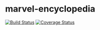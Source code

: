 # marvel-encyclopedia
[![Build Status](https://secure.travis-ci.org/kamiranoff/marvel-encyclopedia.png?branch=master)](https://travis-ci.org/kamiranoff/marvel-encyclopedia)
[![Coverage Status](https://coveralls.io/repos/kamiranoff/marvel-encyclopedia/badge.svg?branch=master)](https://coveralls.io/r/kamiranoff/marvel-encyclopedia/?branch=master)
